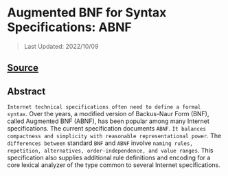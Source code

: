 # Augmented BNF for Syntax Specifications: ABNF

> Last Updated: 2022/10/09

## [Source](https://www.rfc-editor.org/rfc/rfc5234)

## Abstract

`Internet technical specifications often need to define a formal syntax`.  Over the years, a modified version of Backus-Naur Form (BNF), called Augmented BNF (ABNF), has been popular among many Internet specifications.  The current specification documents `ABNF`. `It balances compactness and simplicity with reasonable representational power`.  The `differences between` standard `BNF` and `ABNF` involve `naming rules, repetition, alternatives, order-independence, and value ranges`.  This specification also supplies additional rule definitions and encoding for a core lexical analyzer of the type common to several Internet specifications.
